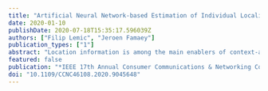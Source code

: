 ```yaml
---
title: "Artificial Neural Network-based Estimation of Individual Localization Errors in Fingerprinting"
date: 2020-01-10
publishDate: 2020-07-18T15:35:17.596039Z
authors: ["Filip Lemic", "Jeroen Famaey"]
publication_types: ["1"]
abstract: "Location information is among the main enablers of context-aware applications and wireless networks. Practical localization services are able to generate location estimates that are generally erroneous. To maximize its usability and benefits, each location estimate should be leveraged jointly with the corresponding estimate of its localization error. Hence, we propose an Artificial Neural Network (ANN)-based method for the estimation of individual localization errors. We do that for fingerprinting, one of the most prominent localization solutions for GPS-constrained environments. First, we provide insights on how to optimally hyperparameterize the proposed method. We do that by exploring its hyperparameter' space in order to find its close-to-optimal hyperparameterization for different environments and fingerprinting technologies. We believe the provided insights can serve to reduce the overhead of deploying the method in new environments. Second, we demonstrate that the method, when hyperparameterized according to the provided insights, substantially outperforms the current state-of-the-art. The improvement is more than 25% in the best case scenario."
featured: false
publication: "*IEEE 17th Annual Consumer Communications & Networking Conference (CCNC)*"
doi: "10.1109/CCNC46108.2020.9045648"
---
```


